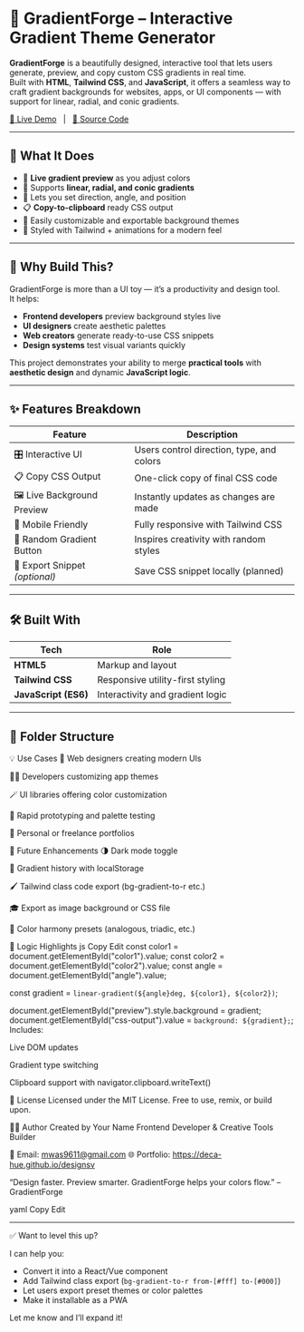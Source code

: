 # 🌈 GradientForge – Interactive Gradient Theme Generator

**GradientForge** is a beautifully designed, interactive tool that lets users generate, preview, and copy custom CSS gradients in real time.  
Built with **HTML**, **Tailwind CSS**, and **JavaScript**, it offers a seamless way to craft gradient backgrounds for websites, apps, or UI components — with support for linear, radial, and conic gradients.

[🔗 Live Demo](https://nft-website-custom-41u9.vercel.app/) &nbsp; | &nbsp; [📂 Source Code](https://github.com/deca-hue/gradient-theme-generator)

---

## 🎨 What It Does

- 🧠 **Live gradient preview** as you adjust colors
- 🌈 Supports **linear, radial, and conic gradients**
- 🎯 Lets you set direction, angle, and position
- 📋 **Copy-to-clipboard** ready CSS output
- 💅 Easily customizable and exportable background themes
- 🧊 Styled with Tailwind + animations for a modern feel

---

## 🧠 Why Build This?

GradientForge is more than a UI toy — it’s a productivity and design tool.  
It helps:

- **Frontend developers** preview background styles live  
- **UI designers** create aesthetic palettes  
- **Web creators** generate ready-to-use CSS snippets  
- **Design systems** test visual variants quickly

This project demonstrates your ability to merge **practical tools** with **aesthetic design** and dynamic **JavaScript logic**.

---

## ✨ Features Breakdown

| Feature                  | Description |
|--------------------------|-------------|
| 🎛 Interactive UI         | Users control direction, type, and colors |
| 📋 Copy CSS Output        | One-click copy of final CSS code |
| 🖼 Live Background Preview| Instantly updates as changes are made |
| 📱 Mobile Friendly        | Fully responsive with Tailwind CSS |
| 🔄 Random Gradient Button | Inspires creativity with random styles |
| 📁 Export Snippet *(optional)* | Save CSS snippet locally (planned) |

---

## 🛠 Built With

| Tech              | Role                            |
|-------------------|---------------------------------|
| **HTML5**         | Markup and layout                |
| **Tailwind CSS**  | Responsive utility-first styling |
| **JavaScript (ES6)**| Interactivity and gradient logic |

---

## 📁 Folder Structure

💡 Use Cases
🎨 Web designers creating modern UIs

🧑‍💻 Developers customizing app themes

🪄 UI libraries offering color customization

🧪 Rapid prototyping and palette testing

💼 Personal or freelance portfolios

🔮 Future Enhancements
🌗 Dark mode toggle

🧾 Gradient history with localStorage

🖌 Tailwind class code export (bg-gradient-to-r etc.)

🎓 Export as image background or CSS file

🎨 Color harmony presets (analogous, triadic, etc.)

🧠 Logic Highlights
js
Copy
Edit
const color1 = document.getElementById("color1").value;
const color2 = document.getElementById("color2").value;
const angle = document.getElementById("angle").value;

const gradient = `linear-gradient(${angle}deg, ${color1}, ${color2})`;

document.getElementById("preview").style.background = gradient;
document.getElementById("css-output").value = `background: ${gradient};`;
Includes:

Live DOM updates

Gradient type switching

Clipboard support with navigator.clipboard.writeText()

📜 License
Licensed under the MIT License.
Free to use, remix, or build upon.

👨‍🎨 Author
Created by Your Name
Frontend Developer & Creative Tools Builder

📧 Email: mwas9611@gmail.com
🌐 Portfolio: https://deca-hue.github.io/designsv

“Design faster. Preview smarter. GradientForge helps your colors flow.” – GradientForge

yaml
Copy
Edit

---

✅ Want to level this up?

I can help you:
- Convert it into a React/Vue component  
- Add Tailwind class export (`bg-gradient-to-r from-[#fff] to-[#000]`)  
- Let users export preset themes or color palettes  
- Make it installable as a PWA  

Let me know and I’ll expand it!
